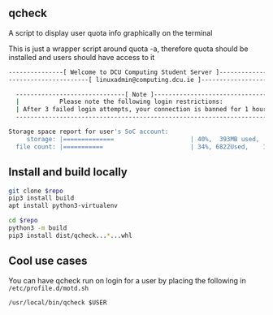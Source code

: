 ## qcheck

A script to display user quota info graphically on the terminal


This is just a wrapper script around quota -a, therefore quota should be installed and users should have access to it

```bash
---------------[ Welcome to DCU Computing Student Server ]-------------------
----------------------[ linuxadmin@computing.dcu.ie ]------------------------

  ------------------------------[ Note ]----------------------------------
  |           Please note the following login restrictions:              |
  | After 3 failed login attempts, your connection is banned for 1 hour. |
  ------------------------------------------------------------------------

Storage space report for user's SoC account:
     storage: |==============                     | 40%,  393MB used,  583MB free
  file count: |===========                        | 34%, 6822Used,    13178Free
```


## Install and build locally

```bash
git clone $repo
pip3 install build
apt install python3-virtualenv

cd $repo
python3 -m build 
pip3 install dist/qcheck...*...whl
```


## Cool use cases

You can have qcheck run on login for a user by placing the following in `/etc/profile.d/motd.sh`

```
/usr/local/bin/qcheck $USER
```
